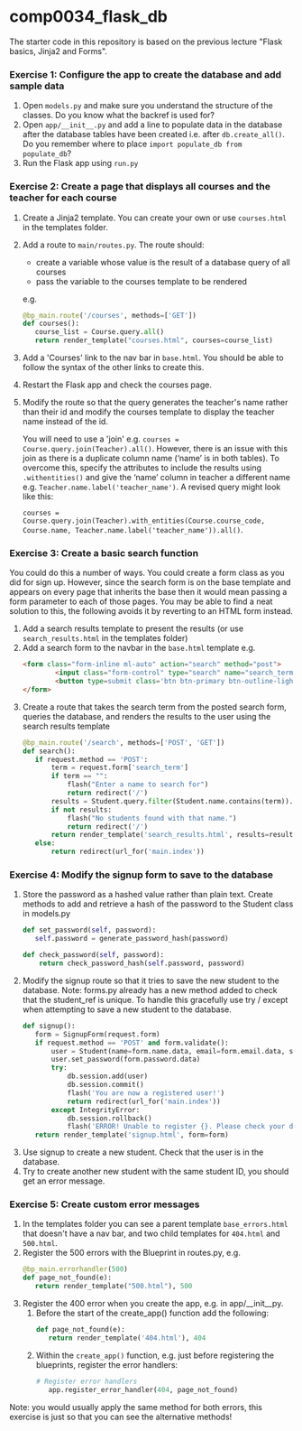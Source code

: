 # comp0034_flask_db

The starter code in this repository is based on the previous lecture "Flask basics, Jinja2 and Forms".

### Exercise 1: Configure the app to create the database and add sample data
1. Open `models.py` and make sure you understand the structure of the classes. Do you know what the backref is used for?
2. Open `app/__init__.py` and add a line to populate data in the database after the database tables have been created i.e. after `db.create_all()`. Do you remember where to place `import populate_db from populate_db`?
3. Run the Flask app using `run.py`

### Exercise 2: Create a page that displays all courses and the teacher for each course
1. Create a Jinja2 template. You can create your own or use `courses.html` in the templates folder.
2. Add a route to `main/routes.py`. The route should:
    - create a variable whose value is the result of a database query of all courses
    - pass the variable to the courses template to be rendered 
   
   e.g.
    ```python
    @bp_main.route('/courses', methods=['GET'])
    def courses():
       course_list = Course.query.all()
       return render_template("courses.html", courses=course_list)
    ```
3. Add a 'Courses' link to the nav bar in `base.html`. You should be able to follow the syntax of the other links to create this.
4. Restart the Flask app and check the courses page.
5. Modify the route so that the query generates the teacher's name rather than their id and modify the courses template to display the teacher name instead of the id.

    You will need to use a 'join' e.g. `courses = Course.query.join(Teacher).all()`. 
    However, there is an issue with this join as there is a duplicate column name (‘name’ is in both tables). To overcome this, specify the attributes to include the results using `.withentities()` and give the ‘name’ column in teacher a different name e.g. `Teacher.name.label('teacher_name')`. A revised query might look like this:

    `courses = Course.query.join(Teacher).with_entities(Course.course_code, Course.name, Teacher.name.label('teacher_name')).all()`.

### Exercise 3: Create a basic search function
You could do this a number of ways. You could create a form class as you did for sign up. However, since the search form is on the base template and appears on every page that inherits the base then it would mean passing a form parameter to each of those pages. You may be able to find a neat solution to this, the following avoids it by reverting to an HTML form instead. 
1. Add a search results template to present the results (or use `search_results.html` in the templates folder)
2. Add a search form to the navbar in the `base.html` template e.g.
    ```html
    <form class="form-inline ml-auto" action="search" method="post">
            <input class="form-control" type="search" name="search_term" placeholder="Enter student name" aria-label="Search">
            <button type=submit class='btn btn-primary btn-outline-light'>Search</button>
    </form>
    ```
3. Create a route that takes the search term from the posted search form, queries the database, and renders the results to the user using the search results template
    ```python
   @bp_main.route('/search', methods=['POST', 'GET'])
   def search():
       if request.method == 'POST':
           term = request.form['search_term']
           if term == "":
               flash("Enter a name to search for")
               return redirect('/')
           results = Student.query.filter(Student.name.contains(term)).all()
           if not results:
               flash("No students found with that name.")
               return redirect('/')
           return render_template('search_results.html', results=results)
       else:
           return redirect(url_for('main.index')) 
   ```
### Exercise 4: Modify the signup form to save to the database
1. Store the password as a hashed value rather than plain text. Create methods to add and retrieve a hash of the password to the Student class in models.py
    ```python
   def set_password(self, password):
       self.password = generate_password_hash(password)

   def check_password(self, password):
        return check_password_hash(self.password, password)
    ```
2. Modify the signup route so that it tries to save the new student to the database. Note: forms.py already has a new method added to check that the student_ref is unique.
To handle this gracefully use try / except when attempting to save a new student to  the database.
    ```python
    def signup():
       form = SignupForm(request.form)
       if request.method == 'POST' and form.validate():
           user = Student(name=form.name.data, email=form.email.data, student_ref=form.student_ref.data)
           user.set_password(form.password.data)
           try:
               db.session.add(user)
               db.session.commit()
               flash('You are now a registered user!')
               return redirect(url_for('main.index'))
           except IntegrityError:
               db.session.rollback()
               flash('ERROR! Unable to register {}. Please check your details are correct and try again.'.format(form.name.data), 'error')
       return render_template('signup.html', form=form)
    ```
3. Use signup to create a new student. Check that the user is in the database.
4. Try to create another new student with the same student ID, you should get an error message.
### Exercise 5: Create custom error messages
1. In the templates folder you can see a parent template `base_errors.html` that doesn't have a nav bar, and two child templates for `404.html` and `500.html`.
2. Register the 500 errors with the Blueprint in routes.py, e.g.
    ```python
   @bp_main.errorhandler(500)
   def page_not_found(e):
       return render_template("500.html"), 500
    ```
5. Register the 400 error when you create the app, e.g. in app/__init__py. 
    1. Before the start of the create_app() function add the following:
        ```python
        def page_not_found(e): 
           return render_template('404.html'), 404
        ```
    2. Within the `create_app()` function, e.g. just before registering the blueprints, register the error handlers:
        ```python
        # Register error handlers
           app.register_error_handler(404, page_not_found)
        ```
Note: you would usually apply the same method for both errors, this exercise is just so that you can see the alternative methods!